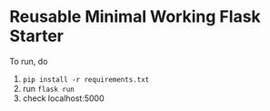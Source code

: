 # Reusable Minimal Working Flask Starter

To run, do
1. `pip install -r requirements.txt`
2. run `flask run`
3. check localhost:5000
